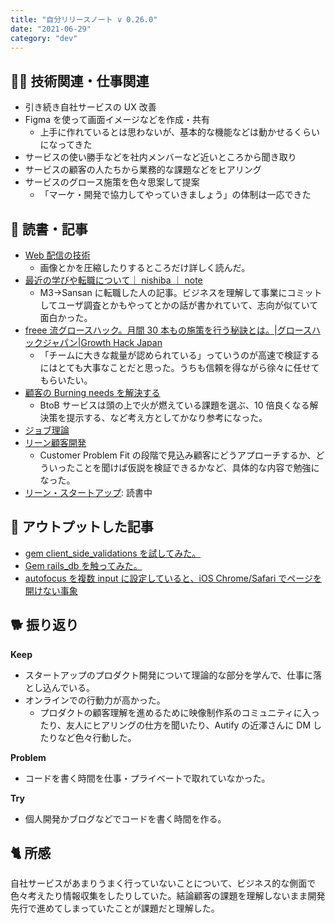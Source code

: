 ```yaml
---
title: "自分リリースノート v 0.26.0"
date: "2021-06-29"
category: "dev"
---
```


## 👨‍💻 技術関連・仕事関連

- 引き続き自社サービスの UX 改善
- Figma を使って画面イメージなどを作成・共有
  - 上手に作れているとは思わないが、基本的な機能などは動かせるくらいになってきた
- サービスの使い勝手などを社内メンバーなど近いところから聞き取り
- サービスの顧客の人たちから業務的な課題などをヒアリング
- サービスのグロース施策を色々思案して提案
  - 「マーケ・開発で協力してやっていきましょう」の体制は一応できた

## 📕 読書・記事

- [Web 配信の技術](https://amzn.to/35W1h3E)
  - 画像とかを圧縮したりするところだけ詳しく読んだ。
- [最近の学びや転職について｜ nishiba ｜ note](https://note.com/nishiba/n/na0df3d8930c7)
  - M3→Sansan に転職した人の記事。ビジネスを理解して事業にコミットしてユーザ調査とかもやってとかの話が書かれていて、志向が似ていて面白かった。
- [freee 流グロースハック。月間 30 本もの施策を行う秘訣とは。|グロースハックジャパン|Growth Hack Japan](https://growthhackjapan.com/2015-10-02-freee-growthhack/)
  - 「チームに大きな裁量が認められている」っていうのが高速で検証するにはとても大事なことだと思った。うちも信頼を得ながら徐々に任せてもらいたい。
- [顧客の Burning needs を解決する](https://chikathreesix.com/burning-needs)
  - BtoB サービスは頭の上で火が燃えている課題を選ぶ、10 倍良くなる解決策を提示する、など考え方としてかなり参考になった。
- [ジョブ理論](https://amzn.to/3dyFQdh)
- [リーン顧客開発](https://amzn.to/3h55qat)
  - Customer Problem Fit の段階で見込み顧客にどうアプローチするか、どういったことを聞けば仮説を検証できるかなど、具体的な内容で勉強になった。
- [リーン・スタートアップ](https://amzn.to/2UG2iu8): 読書中

## 📝 アウトプットした記事

- [gem client_side_validations を試してみた。](https://kenzoblog.vercel.app/posts/gem-client-side-validations)
- [Gem rails_db を触ってみた。](https://kenzoblog.vercel.app/posts/gem-rails_db)
- [autofocus を複数 input に設定していると、iOS Chrome/Safari でページを開けない事象](https://kenzoblog.vercel.app/posts/multi-autofocus)

## 🐕 振り返り

**Keep**

- スタートアップのプロダクト開発について理論的な部分を学んで、仕事に落とし込んでいる。
- オンラインでの行動力が高かった。
  - プロダクトの顧客理解を進めるために映像制作系のコミュニティに入ったり、友人にヒアリングの仕方を聞いたり、Autify の近澤さんに DM したりなど色々行動した。

**Problem**

- コードを書く時間を仕事・プライベートで取れていなかった。

**Try**

- 個人開発かブログなどでコードを書く時間を作る。

## 🐈 所感

自社サービスがあまりうまく行っていないことについて、ビジネス的な側面で色々考えたり情報収集をしたりしていた。結論顧客の課題を理解しないまま開発先行で進めてしまっていたことが課題だと理解した。
